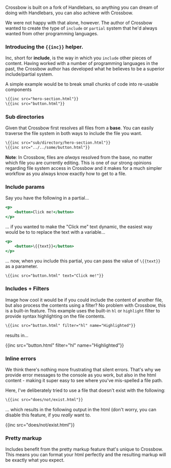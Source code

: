 Crossbow is built on a fork of Handlebars, so anything you can dream of
doing with Handlebars, you can also achieve with Crossbow.
  
We were not happy with that alone, however. The author of Crossbow wanted
to create the type of `include` or `partial` system that he'd always 
wanted from other programming languages.

### Introducing the <code>\{{inc}}</code> helper.

Inc, short for **include**, is the way in which you `include`
other pieces of content. Having worked with a number of programming languages
in the past, the Crossbow author has developed what he believes to be a 
 superior include/partial system.
 
A simple example would be to break small chunks of code into re-usable components


```hbs
\{{inc src="hero-section.html"}}
\{{inc src="button.html"}}
```

### Sub directories

Given that Crossbow first resolves all files from a **base**. You can 
easily traverse the file system in both ways to include the file you want.
 
```hbs
\{{inc src="sub/directory/hero-section.html"}}
\{{inc src="../../some/button.html"}}
```

**Note**: In Crossbow, files are *always* resolved from the 
 base, no matter which file you are currently editing. This is one of our 
 strong opinions regarding file system access in Crossbow and it 
 makes for a much simpler workflow as you always know exactly how to get 
 to a file.
  
### Include params

Say you have the following in a partial... 

```hbs
<p>
    <button>Click me!</button>
</p>
```

... if you wanted to make the "Click me" text dynamic, the easiest way 
would be to to replace the text with a variable...

```hbs
<p>
    <button>\{{text}}</button>
</p>
```

... now, when you include this partial, you can pass the value of `\{{text}}`
 as a parameter.

```hbs
\{{inc src="button.html" text="Click me!"}}
```

### Includes + Filters
Image how cool it would be if you could include the content of another
file, but also process the contents using a filter? No problem with Crossbow, 
this is a built-in feature. This example uses the built-in `hl` or `highlight`
filter to provide syntax highlighting on the file contents.

```hbs
\{{inc src="button.html" filter="hl" name="Highlighted"}}
```

results in...

{{inc src="button.html" filter="hl" name="Highlighted"}}

### Inline errors

We think there's nothing more frustrating that silent errors. That's 
why we provide error messages to the console as you work, but also in the
html content - making it super easy to see where you've mis-spelled a file
path.

Here, I've deliberately tried to use a file that doesn't exist with the 
following: 

```hbs
\{{inc src="does/not/exist.html"}}
```

... which results in the following output in the html (don't worry, you 
can disable this feature, if you *really* want to.

{{inc src="does/not/exist.html"}}


### Pretty markup

Includes benefit from the pretty markup feature that's unique to Crossbow.
This means you can format your html perfectly and the resulting markup will
be exactly what you expect.